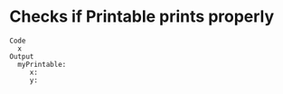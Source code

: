 # Checks if Printable prints properly

    Code
      x
    Output
      myPrintable: 
         x: 
         y: 

